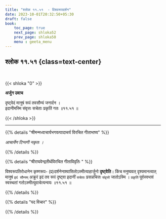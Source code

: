 ```yaml
---
title: "श्लोक ११.५१  - विश्वरूपदर्शन"
date: 2023-10-01T20:32:50+05:30
draft: false
book:
    toc_page: true
    next_page: shloka52
    prev_page: shloka50
    menu : geeta_menu
---
```




## श्लोक ११.५१ {class=text-center}

<br/>

{{< shloka  "0"  >}}

**अर्जुन उवाच**

दृष्ट्वेदं मानुषं रूपं तवसौम्यं जनार्दन ।    
इदानीमस्मि संवृत्तः सचेताः प्रकृतिं गतः ॥११.५१ ॥

{{< /shloka >}}

---


{{% details "श्रीमन्मध्वाचार्यभगवत्पादाचर्य विरचित  गीताभाष्य" %}}

*आचार्येण टिप्पणी नकृतः ।*

{{% /details %}}



{{% details "श्रीराघवेन्द्रतीर्थविरचित गीताविवृतिः " %}}

विश्वरूपतिरोधानेन कृष्णरूप- 
(प्र)दर्शनेनाश्वासितोऽस्मीत्याहार्जुनो 
**दृष्ट्वेति**। किंच मनुष्यवत् दृश्यमानत्वात्‌ मानुषं 
`इदं सौम्यम्` अक्रूरं इदं तव
रूपं दृष्ट्वा इदानीं `सचेताः` प्रसन्नचित्तः `संवृत्तो` 
जातोऽस्मि । `प्रकृतिं` पूर्वस्वभावं
स्वस्थतां गतोऽस्मीत्युवाचेत्यन्वयः ॥११.५१ ॥

{{% /details %}}


{{% details "पद विचार" %}}


{{% /details %}}
